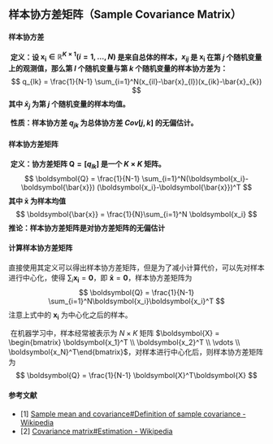 ## 样本协方差矩阵（Sample Covariance Matrix）

#### 样本协方差

​		**定义：设 $\boldsymbol{x_i} \in \mathbb{R}^{K\times 1}(i=1,\dots,N)$ 是来自总体的样本，$x_{ij}$ 是 $\boldsymbol{x_i}$ 在第 $j$ 个随机变量上的观测值，那么第 $l$ 个随机变量与第 $k$ 个随机变量的样本协方差为：**
$$
q_{lk} = \frac{1}{N-1} 
\sum_{i=1}^N(x_{il}-\bar{x}_{l})(x_{ik}-\bar{x}_{k})
$$
**其中 $\bar{x}_{j}$ 为第 $j$ 个随机变量的样本均值。**

​		**性质：样本协方差 $q_{jk}$ 为总体协方差 $Cov[j,k]$ 的无偏估计。**

#### 样本协方差矩阵

​		**定义：协方差矩阵 $\boldsymbol{Q}=[q_{lk}]$ 是一个 $K \times K$ 矩阵。**
$$
\boldsymbol{Q} = \frac{1}{N-1}
\sum_{i=1}^N(\boldsymbol{x_i}-\boldsymbol{\bar{x}})
(\boldsymbol{x_i}-\boldsymbol{\bar{x}})^T
$$
**其中 $\boldsymbol{\bar{x}}$ 为样本均值**
$$
\boldsymbol{\bar{x}} = \frac{1}{N}\sum_{i=1}^N \boldsymbol{x_i}
$$
​		**推论：样本协方差矩阵是对协方差矩阵的无偏估计**

#### 计算样本协方差矩阵

​		直接使用其定义可以得出样本协方差矩阵，但是为了减小计算代价，可以先对样本进行中心化，使得 $\sum_{i} \boldsymbol{x_i} = \boldsymbol{0}$，即 $\boldsymbol{\bar{x}} = \boldsymbol{0}$，样本协方差矩阵为
$$
\boldsymbol{Q} = \frac{1}{N-1}
\sum_{i=1}^N\boldsymbol{x_i}\boldsymbol{x_i}^T
$$
注意上式中的 $\boldsymbol{x_i}$ 为中心化之后的样本。

​		在机器学习中，样本经常被表示为 $N\times K$ 矩阵 $\boldsymbol{X} = \begin{bmatrix} 
\boldsymbol{x_1}^T \\ \boldsymbol{x_2}^T \\ \vdots \\ \boldsymbol{x_N}^T\end{bmatrix}$，对样本进行中心化后，则样本协方差矩阵为
$$
\boldsymbol{Q} = \frac{1}{N-1} \boldsymbol{X}^T\boldsymbol{X}
$$

#### 参考文献

- [1] [Sample mean and covariance#Definition of sample covariance - Wikipedia](https://en.wikipedia.org/wiki/Sample_mean_and_covariance)
- [2] [Covariance matrix#Estimation - Wikipedia](https://en.wikipedia.org/wiki/Covariance_matrix#Estimation)

